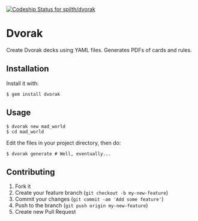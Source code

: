 [![Codeship Status for spilth/dvorak](https://www.codeship.io/projects/afb20380-7a33-0131-d6d5-1a6931038de8/status)](https://www.codeship.io/projects/14173)

# Dvorak

Create Dvorak decks using YAML files. Generates PDFs of cards and rules.

## Installation

Install it with:

    $ gem install dvorak

## Usage

    $ dvorak new mad_world
    $ cd mad_world

Edit the files in your project directory, then do:

    $ dvorak generate # Well, eventually...

## Contributing

1. Fork it
2. Create your feature branch (`git checkout -b my-new-feature`)
3. Commit your changes (`git commit -am 'Add some feature'`)
4. Push to the branch (`git push origin my-new-feature`)
5. Create new Pull Request
